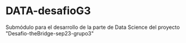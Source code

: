 # DATA-desafioG3
Submódulo para el desarrollo de la parte de Data Science del proyecto "Desafio-theBridge-sep23-grupo3"


